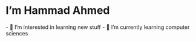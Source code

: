 <h1 align="centre"> I’m Hammad Ahmed </h1>
- 👀 I’m interested in learning new stuff
- 🌱 I’m currently learning computer sciences

<!---
hammad-ahmed-01/hammad-ahmed-01 is a ✨ special ✨ repository because its `README.md` (this file) appears on your GitHub profile.
You can click the Preview link to take a look at your changes.
--->
